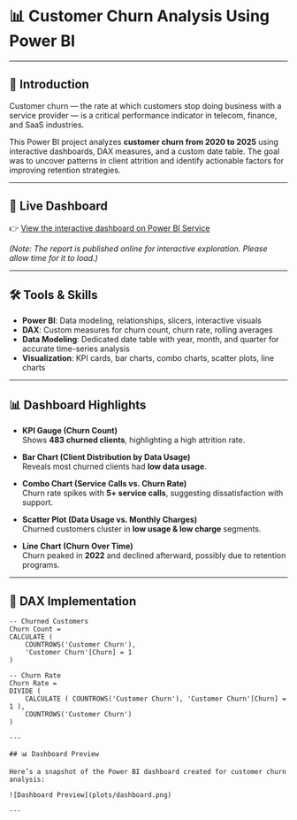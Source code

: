 # 📊 Customer Churn Analysis Using Power BI

---

## 📖 Introduction
Customer churn — the rate at which customers stop doing business with a service provider — is a critical performance indicator in telecom, finance, and SaaS industries.  

This Power BI project analyzes **customer churn from 2020 to 2025** using interactive dashboards, DAX measures, and a custom date table. The goal was to uncover patterns in client attrition and identify actionable factors for improving retention strategies.

---

## 🔗 Live Dashboard
👉 [View the interactive dashboard on Power BI Service](https://app.powerbi.com/groups/me/reports/77e92f67-7f1f-45fb-9204-a7ccc50da0dc/711aadd9a25ecbdddcb7?experience=power-bi)

*(Note: The report is published online for interactive exploration. Please allow time for it to load.)*

---

## 🛠️ Tools & Skills
- **Power BI**: Data modeling, relationships, slicers, interactive visuals  
- **DAX**: Custom measures for churn count, churn rate, rolling averages  
- **Data Modeling**: Dedicated date table with year, month, and quarter for accurate time-series analysis  
- **Visualization**: KPI cards, bar charts, combo charts, scatter plots, line charts  

---

## 📊 Dashboard Highlights

- **KPI Gauge (Churn Count)**  
  Shows **483 churned clients**, highlighting a high attrition rate.  

- **Bar Chart (Client Distribution by Data Usage)**  
  Reveals most churned clients had **low data usage**.  

- **Combo Chart (Service Calls vs. Churn Rate)**  
  Churn rate spikes with **5+ service calls**, suggesting dissatisfaction with support.  

- **Scatter Plot (Data Usage vs. Monthly Charges)**  
  Churned customers cluster in **low usage & low charge** segments.  

- **Line Chart (Churn Over Time)**  
  Churn peaked in **2022** and declined afterward, possibly due to retention programs.  

---

## 📐 DAX Implementation
```DAX
-- Churned Customers
Churn Count =
CALCULATE (
    COUNTROWS('Customer Churn'),
    'Customer Churn'[Churn] = 1
)

-- Churn Rate
Churn Rate =
DIVIDE (
    CALCULATE ( COUNTROWS('Customer Churn'), 'Customer Churn'[Churn] = 1 ),
    COUNTROWS('Customer Churn')
)

---

## 📊 Dashboard Preview

Here’s a snapshot of the Power BI dashboard created for customer churn analysis:

![Dashboard Preview](plots/dashboard.png)

---
